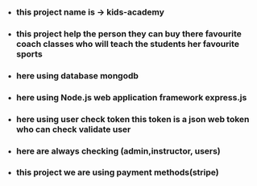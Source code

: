 * ### this project name is -> kids-academy
* ### this project help the person they can buy there favourite coach classes who will teach the students her favourite sports
* ### here using database mongodb
* ### here using Node.js web application framework express.js
* ### here using user check token this token is a json web token who can check validate user
* ### here are always checking (admin,instructor, users)
* ### this project we are using payment methods(stripe)